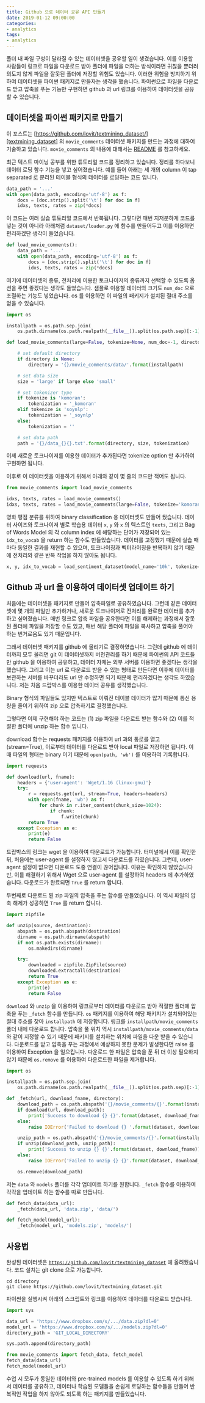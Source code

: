 ```yaml
---
title: Github 으로 데이터 공유 API 만들기
date: 2019-01-12 09:00:00
categories:
- analytics
tags:
- analytics
---
```


폴더 내 파일 구성이 달라질 수 있는 데이터셋을 공유할 일이 생겼습니다. 이를 이용할 사람들이 링크로 파일을 다운로드 받아 폴더에 파일을 더하는 방식이라면 귀찮을 뿐더러 의도치 않게 파일을 잘못된 폴더에 저장할 위험도 있습니다. 이러한 위험을 방지하기 위하여 데이터셋을 파이썬 패키지로 만들자는 생각을 했습니다. 파이썬으로 파일을 다운로드 받고 압축을 푸는 기능만 구현하면 github 과 url 링크를 이용하여 데이터셋을 공유할 수 있습니다.

## 데이터셋을 파이썬 패키지로 만들기

이 포스트는 [https://github.com/lovit/textmining_dataset/][textmining_dataset] 의 `movie_comments` 데이터셋 패키지를 만드는 과정에 대하여 기술하고 있습니다. `movie_comments` 의 내용에 대해서는 [README][movie_comments_readme] 를 참고하세요.

최근 텍스트 마이닝 공부를 위한 튜토리얼 코드를 정리하고 있습니다. 정리를 하다보니 데이터 로딩 함수 기능을 넣고 싶어졌습니다. 예를 들어 아래는 세 개의 column 이 tap separated 로 분리된 테이블 형식의 데이터를 로딩하는 코드 입니다.

```python
data_path = '...'
with open(data_path, encoding='utf-8') as f:
    docs = [doc.strip().split('\t') for doc in f]
    idxs, texts, rates = zip(*docs)
```

이 코드는 여러 실습 튜토리얼 코드에서 반복됩니다. 그렇다면 매번 지저분하게 코드를 넣는 것이 아니라 아래처럼 `dataset/loader.py` 에 함수를 만들어두고 이를 이용하면 편리하겠단 생각이 들었습니다.

```python
def load_movie_comments():
    data_path = '...'
    with open(data_path, encoding='utf-8') as f:
        docs = [doc.strip().split('\t') for doc in f]
        idxs, texts, rates = zip(*docs)
```

여기에 데이터셋의 종류, 전처리에 이용한 토크나이저의 종류까지 선택할 수 있도록 옵션을 주면 좋겠다는 생각도 들었습니다. 샘플로 이용할 데이터의 크기도 `num_doc` 으로 조절하는 기능도 넣었습니다. os 를 이용하면 이 파일의 패키지가 설치된 절대 주소를 얻을 수 있습니다.

```python
import os

installpath = os.path.sep.join(
    os.path.dirname(os.path.realpath(__file__)).split(os.path.sep)[:-1])

def load_movie_comments(large=False, tokenize=None, num_doc=-1, directory=None):

    # set default directory
    if directory is None:
        directory = '{}/movie_comments/data/'.format(installpath)

    # set data size
    size = 'large' if large else 'small'

    # set tokenizer type
    if tokenize is 'komoran':
        tokenization = '_komoran'
    elif tokenize is 'soynlp':
        tokenization = '_soynlp'
    else:
        tokenization = ''

    # set data path
    path = '{}/data_{}{}.txt'.format(directory, size, tokenization)
```

이제 새로운 토크나이저를 이용한 데이터가 추가된다면 tokenize option 만 추가하여 구현하면 됩니다.

이후로 이 데이터셋을 이용하기 위해서 아래와 같이 몇 줄의 코드만 적어도 됩니다.

```python
from movie_comments import load_movie_comments

idxs, texts, rates = load_movie_comments()
idxs, texts, rates = load_movie_comments(large=False, tokenize='komoran')
```

영화 평점 분류를 위하여 binary classification 용 데이터셋도 만들어 뒀습니다. 데이터 사이즈와 토크나이저 별로 학습용 데이터 `x`, `y` 와 `x` 의 텍스트인 `texts`, 그리고 Bag of Words Model 의 각 column index 에 해당하는 단어가 저장되어 있는 `idx_to_vocab` 을 return 하는 함수도 만들었습니다. 데이터를 고정했기 때문에 실습 때마다 동일한 결과를 재현할 수 있으며, 토크나이징과 벡터라이징을 반복하지 않기 때문에 전처리와 같은 반복 작업을 하지 않아도 됩니다.

```python
x, y, idx_to_vocab = load_sentiment_dataset(model_name='10k', tokenize='komoran')
```

## Github 과 url 을 이용하여 데이터셋 업데이트 하기

처음에는 데이터셋을 패키지로 만들어 압축파일로 공유하였습니다. 그런데 같은 데이터셋에 몇 개의 파일만 추가하거나, 새로운 토크나이저로 전처리를 완료한 데이터를 추가하고 싶어졌습니다. 매번 링크로 압축 파일을 공유한다면 이를 해제하는 과정에서 잘못된 폴더에 파일을 저장할 수도 있고, 매번 해당 폴더에 파일을 복사하고 압축을 풀어야 하는 번거로움도 있기 때문입니다.

그래서 데이터셋 패키지를 github 에 올리기로 결정하였습니다. 그런데 github 에 데이터까지 모두 올리면 git 이 데이터셋까지 버전관리를 하기 때문에 파이썬의 API 코드들만 github 을 이용하여 공유하고, 데이터 자체는 외부 서버를 이용하면 좋겠다는 생각을 했습니다. 그리고 이는 url 로 다운로드 받을 수 있는 형태로 만든다면 이후에 데이터를 보관하는 서버를 바꾸더라도 url 만 수정하면 되기 때문에 편리하겠다는 생각도 하였습니다. 저는 처음 드랍박스를 이용한 데이터 공유를 생각했습니다.

Binary 형식의 파일들도 있지만 텍스트로 이뤄진 테이블 데이터가 많기 때문에 통신 용량을 줄이기 위하여 zip 으로 압축하기로 결정했습니다.

그렇다면 이제 구현해야 하는 코드는 (1) zip 파일을 다운로드 받는 함수와 (2) 이를 적절한 폴더에 unzip 하는 함수 입니다.

download 함수는 requests 패키지를 이용하여 url 과의 통로를 열고 (stream=True), 이로부터 데이터를 다운로드 받아 local 파일로 저장하면 됩니다. 이 때 파일의 형태는 binary 이기 때문에 `open(path, 'wb')` 를 이용하여 기록합니다.

```python
import requests

def download(url, fname):
    headers = {'user-agent': 'Wget/1.16 (linux-gnu)'}
    try:
        r = requests.get(url, stream=True, headers=headers)
        with open(fname, 'wb') as f:
            for chunk in r.iter_content(chunk_size=1024):
                if chunk:
                    f.write(chunk)
        return True
    except Exception as e:
        print(e)
        return False
```

드랍박스의 링크는 wget 을 이용하여 다운로드가 가능합니다. 터미널에서 이를 확인한 뒤, 처음에는 user-agent 를 설정하지 않고서 다운로드를 하였습니다. 그런데, user-agent 설정이 없으면 다운로드 도중 연결이 끊어집니다. 이유는 확인하지 않았습니다만, 이를 해결하기 위해서 Wget 으로 user-agent 를 설정하여 headers 에 추가하였습니다. 다운로드가 완료되면 `True` 를 return 합니다.

두번째로 다운로드 된 zip 파일의 압축을 푸는 함수를 만들었습니다. 이 역시 파일의 압축 해제가 성공하면 `True` 를 return 합니다.

```python
import zipfile

def unzip(source, destination):
    abspath = os.path.abspath(destination)
    dirname = os.path.dirname(abspath)
    if not os.path.exists(dirname):
        os.makedirs(dirname)

    try:
        downloaded = zipfile.ZipFile(source)
        downloaded.extractall(destination)
        return True
    except Exception as e:
        print(e)
        return False
```

`download` 와 `unzip` 을 이용하여 링크로부터 데이터를 다운로드 받아 적절한 폴더에 압축을 푸는 `_fetch` 함수를 만듭니다. `os` 패키지를 이용하여 해당 패키지가 설치되어있는 절대 주소를 찾아 `installpath` 에 저장합니다. 링크를 `installpath/movie_comments` 폴더 내에 다운로드 합니다. 압축을 풀 위치 역시 `installpath/movie_comments/data` 와 같이 지정할 수 있기 때문에 패키지를 설치하는 위치에 파일을 다운 받을 수 있습니다. 다운로드를 받고 압축을 푸는 과정에서 예상하지 못한 문제가 발생한다면 raise 를 이용하여 Exception 을 일으킵니다. 다운로드 한 파일은 압축을 푼 뒤 더 이상 필요하지 않기 때문에 `os.remove` 를 이용하여 다운로드한 파일을 제거합니다.

```python
import os

installpath = os.path.sep.join(
    os.path.dirname(os.path.realpath(__file__)).split(os.path.sep)[:-1])

def _fetch(url, download_fname, directory):
    download_path = os.path.abspath('{}/movie_comments/{}'.format(installpath, download_fname))
    if download(url, download_path):
        print('Success to download {} {}'.format(dataset, download_fname))
    else:
        raise IOError('Failed to download {} '.format(dataset, download_fname))

    unzip_path = os.path.abspath('{}/movie_comments/{}'.format(installpath, directory))
    if unzip(download_path, unzip_path):
        print('Success to unzip {} {}'.format(dataset, download_fname))
    else:
        raise IOError('Failed to unzip {} {}'.format(dataset, download_fname))

    os.remove(download_path)
```

저는 `data` 와 `models` 폴더를 각각 업데이트 하기를 원합니다. `_fetch` 함수를 이용하여 각각을 업데이트 하는 함수를 따로 만듭니다.

```python
def fetch_data(data_url):
    _fetch(data_url, 'data.zip', 'data/')

def fetch_model(model_url):
    _fetch(model_url, 'models.zip', 'models/')
```

## 사용법 

완성된 데이터셋은 [`https://github.com/lovit/textmining_dataset`][textmining_dataset] 에 올려뒀습니다. 코드 설치는 git clone 으로 가능합니다.

```
cd directory
git clone https://github.com/lovit/textmining_dataset.git
```

파이썬을 실행시켜 아래의 스크립트와 링크를 이용하여 데이터를 다운로드 받습니다.

```python
import sys

data_url = 'https://www.dropbox.com/s/.../data.zip?dl=0'
model_url = 'https://www.dropbox.com/s/.../models.zip?dl=0'
directory_path = 'GIT_LOCAL_DIRECTORY'

sys.path.append(directory_path)

from movie_comments import fetch_data, fetch_model
fetch_data(data_url)
fetch_model(model_url)
```

수업 시 모두가 동일한 데이터와 pre-trained models 를 이용할 수 있도록 하기 위해서 데이터를 공유하고, 데이터나 학습된 모델들을 손쉽게 로딩하는 함수들을 만들어 반복적인 작업을 하지 않아도 되도록 하는 패키지를 만들었습니다.


[textmining_dataset]: https://github.com/lovit/textmining_dataset
[movie_comments_readme]: https://github.com/lovit/textmining_dataset/blob/master/movie_comments/README.md